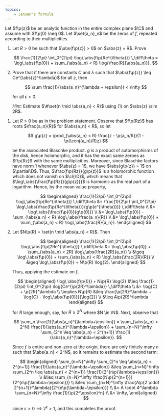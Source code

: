 ```yaml
---
topics:
    - Jensen's formula
---
```


<problem>

Let $f\p{z}$ be an analytic function in the entire complex plane $\C$ and assume with $f\p{0} \neq 0$. Let $\set{a_n}_n$ be the zeros of $f$, repeated according to their multiplicities.

1. Let $R > 0$ be such that $\abs{f\p{z}} > 0$ on $\abs{z} = R$. Prove

    $$
    \frac{1}{2\pi} \int_0^{2\pi} \log\,\abs{f\p{Re^{i\theta}}} \,\diff\theta = \log\,\abs{f\p{0}} + \sum_{\abs{a_n} < R} \log{\frac{R}{\abs{a_n}}}.
    $$

2. Prove that if there are constants $C$ and $\lambda$ such that $\abs{f\p{z}} \leq Ce^{\abs{z}^\lambda}$ for all $z$, then

    $$
    \sum \frac{1}{\abs{a_n}^{\lambda + \epsilon}} < \infty
    $$

    for all $\epsilon > 0$.

    _Hint:_ Estimate $\#\set{n \mid \abs{a_n} < R}$ using (1) on $\abs{z} \sim 2R$.

</problem>

<solution>

1. Let $R > 0$ be as in the problem statement. Observe that $f\p{Rz}$ has roots $\frac{a_n}{R}$ for $\abs{a_n} < R$, so let

    $$
    g\p{z} = \prod_{\abs{a_n} < R} \frac{z - \p{a_n/R}}{1 - \p{\conj{a_n}/R}z}
    $$

    be the associated Blaschke product. $g$ is a product of automorphisms of the disk, hence holomorphic, and it has the exact same zeroes as $f\p{Rz}$ with the same multiplicities. Moreover, since Blaschke factors have norm $1$ whenever $\abs{z} = 1$, we have $\abs{g\p{z}} = 1$ on $\partial\D$. Thus, $\frac{f\p{Rz}}{g\p{z}}$ is a holomorphic function which does not vanish on $\cl{\D}$, which means that $\log\,\abs{\frac{f\p{Rz}}{g\p{z}}}$ is harmonic as the real part of a logarithm. Hence, by the mean value property,

    $$
    \begin{aligned}
        \frac{1}{2\pi} \int_0^{2\pi} \log\,\abs{f\p{Re^{i\theta}}} \,\diff\theta
            &= \frac{1}{2\pi} \int_0^{2\pi} \log\,\abs{\frac{f\p{Re^{i\theta}}}{g\p{e^{i\theta}}}} \,\diff\theta \\
            &= \log\,\abs{\frac{f\p{0}}{g\p{0}}} \\
            &= \log\,\abs{f\p{0}} - \sum_{\abs{a_n} < R} \log\,\abs{\frac{a_n}{R}} \\
            &= \log\,\abs{f\p{0}} + \sum_{\abs{a_n} < R} \log\,\abs{\frac{R}{a_n}}.
    \end{aligned}
    $$

2. Let $N\p{R} = \set{n \mid \abs{a_n} < R}$. Then

    $$
    \begin{aligned}
        \frac{1}{2\pi} \int_0^{2\pi} \log\,\abs{f\p{2Re^{i\theta}}} \,\diff\theta
            &= \log\,\abs{f\p{0}} + \sum_{\abs{a_n} < 2R} \log\,\abs{\frac{2R}{a_n}} \\
            &\geq \log\,\abs{f\p{0}} + \sum_{\abs{a_n} < R} \log\,\abs{\frac{2R}{R}} \\
            &\geq \log\,\abs{f\p{0}} + N\p{R} \log{2}.
    \end{aligned}
    $$

    Thus, applying the estimate on $f$,

    $$
    \begin{aligned}
        \log\,\abs{f\p{0}} + N\p{R} \log{2}
            &\leq \frac{1}{2\pi} \int_0^{2\pi} \log{Ce^{\p{2R}^\lambda}} \,\diff\theta \\
            &= \log{C} + \p{2R}^\lambda \\
        \implies
        N\p{R}
            &\leq \frac{\p{2R}^\lambda + \log{C} - \log\,\abs{f\p{0}}}{\log{2}} \\
            &\leq A\p{2R}^\lambda
    \end{aligned}
    $$

    for $R$ large enough, say, for $R \geq 2^N$ where $N \in \N$. Next, observe that

    $$
    \sum_n \frac{1}{\abs{a_n}^{\lambda+\epsilon}}
        = \sum_{\abs{a_n} < 2^N} \frac{1}{\abs{a_n}^{\lambda+\epsilon}} + \sum_{n=N}^\infty \sum_{2^n \leq \abs{a_n} < 2^{n+1}} \frac{1}{\abs{a_n}^{\lambda+\epsilon}}.
    $$

    Since $f$ is entire and non-zero at the origin, there are only finitely many $n$ such that $\abs{a_n} < 2^N$, so it remains to estimate the second term:

    $$
    \begin{aligned}
        \sum_{n=N}^\infty \sum_{2^n \leq \abs{a_n} < 2^{n+1}} \frac{1}{\abs{a_n}^{\lambda+\epsilon}}
            &\leq \sum_{n=N}^\infty \sum_{2^n \leq \abs{a_n} < 2^{n+1}} \frac{1}{2^{n\p{\lambda+\epsilon}}} \\
            &\leq \sum_{n=N}^\infty \frac{N\p{2^{n+1}}}{2^{n\p{\lambda+\epsilon}}} \\
            &\leq \sum_{n=N}^\infty \frac{A\p{2 \cdot 2^{n+1}}^\lambda}{2^{n\p{\lambda+\epsilon}}} \\
            &= A \cdot 4^\lambda \sum_{n=N}^\infty  \frac{1}{\p{2^\epsilon}^n} \\
            &< \infty,
    \end{aligned}
    $$

    since $\epsilon > 0 \implies 2^\epsilon > 1$, and this completes the proof.

</solution>

